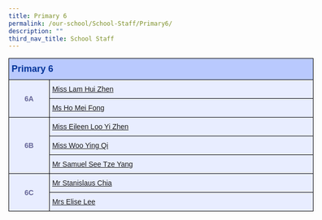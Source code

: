 ```yaml
---
title: Primary 6
permalink: /our-school/School-Staff/Primary6/
description: ""
third_nav_title: School Staff
---
```

<style type="text/css">
.tg  {border-collapse:collapse;border-color:#aabcfe;border-spacing:0;}
.tg td{background-color:#e8edff;border-color:#aabcfe;border-style:solid;border-width:1px;color:#669;
  font-family:Arial, sans-serif;font-size:14px;overflow:hidden;padding:10px 5px;word-break:normal;}
.tg th{background-color:#b9c9fe;border-color:#aabcfe;border-style:solid;border-width:1px;color:#039;
  font-family:Arial, sans-serif;font-size:14px;font-weight:normal;overflow:hidden;padding:10px 5px;word-break:normal;}
.tg .tg-18eh{border-color:#000000;font-weight:bold;text-align:center;vertical-align:middle}
.tg .tg-s25z{border-color:#000000;font-size:18px;font-weight:bold;text-align:left;vertical-align:top}
.tg .tg-73oq{border-color:#000000;text-align:left;vertical-align:top}
</style>
<table class="tg" style="undefined;table-layout: fixed; width: 600px">
<colgroup>
<col style="width: 80px">
<col style="width: 520px">
</colgroup>
<thead>
  <tr>
    <th class="tg-s25z" colspan="2">Primary 6</th>
  </tr>
</thead>
<tbody>
  <tr>
    <td class="tg-18eh" rowspan="2">6A</td>
    <td class="tg-73oq"><a href="mailto:lam_hui_zhen@schools.gov.sg">Miss Lam Hui Zhen</a></td></tr>
  <tr>
    <td class="tg-73oq"><a href="mailto:ho_mei_fong@schools.gov.sg">Ms Ho Mei Fong</a></td></tr>
  <tr>
    <td class="tg-18eh" rowspan="3">6B</td>
    <td class="tg-73oq"><a href="mailto:eileen_loo_yi_zhen@schools.gov.sg">Miss Eileen Loo Yi Zhen</a></td></tr>
  <tr>
    <td class="tg-73oq"><a href="mailto:woo_ying_qi@schools.gov.sg">Miss Woo Ying Qi</a></td></tr>
  <tr>
    <td class="tg-73oq"><a href="mailto:see_tze-yang_samuel@schools.gov.sg">Mr Samuel See Tze Yang</a></td></tr>
  <tr>
    <td class="tg-18eh" rowspan="2">6C</td>
    <td class="tg-73oq"><a href="mailto:chia_tze_chiam_stanislaus@schools.gov.sg">Mr Stanislaus Chia</a></td></tr>
  <tr>
    <td class="tg-73oq"><a href="mailto:yu_sim_pei_elise@schools.gov.sg">Mrs Elise Lee</a></td></tr>
</tbody>
</table>